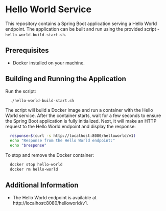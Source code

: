 # Hello World Service

This repository contains a Spring Boot application serving a Hello World endpoint. The application can be built and 
run using the provided script - ``hello-world-build-start.sh``.

## Prerequisites

- Docker installed on your machine.

## Building and Running the Application
Run the script:

```bash
  ./hello-world-build-start.sh
```

The script will build a Docker image and run a container with the Hello World service. After the container starts, 
wait for a few seconds to ensure the Spring Boot application is fully initialized. Next, it will make an HTTP request to the 
Hello World endpoint and display the response:

```bash
  response=$(curl -s http://localhost:8080/helloworld/v1)
  echo "Response from the Hello World endpoint:"
  echo "$response"
```

To stop and remove the Docker container:

```bash
  docker stop hello-world
  docker rm hello-world
```

## Additional Information

- The Hello World endpoint is available at http://localhost:8080/helloworld/v1.

